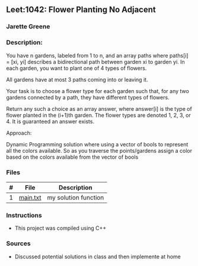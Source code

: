## Leet:1042: Flower Planting No Adjacent
### Jarette Greene
### Description:

You have n gardens, labeled from 1 to n, and an array paths where paths[i] = [xi, yi] describes a bidirectional path between garden xi to garden yi. In each garden, you want to plant one of 4 types of flowers.

All gardens have at most 3 paths coming into or leaving it.

Your task is to choose a flower type for each garden such that, for any two gardens connected by a path, they have different types of flowers.

Return any such a choice as an array answer, where answer[i] is the type of flower planted in the (i+1)th garden. The flower types are denoted 1, 2, 3, or 4. It is guaranteed an answer exists.


Approach:

Dynamic Programming solution where using a vector of bools to represent all the colors available. So as you traverse the points/gardens assign a color based on the colors available from the vector of bools

### Files

|   #   | File                       | Description                                                |
| :---: | -------------------------- | ---------------------------------------------------------- |
|   1   | [main.txt](https://github.com/Jarette/4883-Prog-Tech/blob/main/Assignments/A11/main.txt)     | my solution function                                             |


### Instructions

- This project was compiled using C++

### Sources

- Discussed potential solutions in class and then implemente at home
